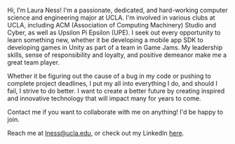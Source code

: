 Hi, I’m Laura Ness! I'm a passionate, dedicated, and hard-working computer science and engineering major at UCLA. I'm involved in various clubs at UCLA, including ACM (Association of Computing Machinery) Studio and Cyber, as well as Upsilon Pi Epsilon (UPE). I seek out every opportunity to learn something new, whether it be developing a mobile app SDK to developing games in Unity as part of a team in Game Jams. My leadership skills, sense of responsibility and loyalty, and positive demeanor make me a great team player.

Whether it be figuring out the cause of a bug in my code or pushing to complete project deadlines, I put my all into everything I do, and should I fail, I strive to do better. I want to create a better future by creating inspired and innovative technology that will impact many for years to come. 

Contact me if you want to collaborate with me on anything! I'd be happy to join. 

Reach me at lness@ucla.edu, or check out my LinkedIn [here](https://www.linkedin.com/in/laura-ness-39921b223/).

<!---
lness02/lness02 is a ✨ special ✨ repository because its `README.md` (this file) appears on your GitHub profile.
You can click the Preview link to take a look at your changes.
--->
